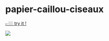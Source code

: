 # papier-caillou-ciseaux

[👉🏼 try it !](https://papier-caillou-ciseaux.netlify.app/)

<img src="https://res.cloudinary.com/dbu3ntrbw/image/upload/v1657015570/Capture_d_e%CC%81cran_2022-07-05_a%CC%80_12.05.23_eo5zzh.png">
